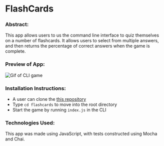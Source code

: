 # FlashCards

### Abstract:

This app allows users to us the command line interface to quiz themselves on a number of flashcards. It allows users to select from multiple answers, and then returns the percentage of correct answers when the game is complete.

### Preview of App:

![Gif of CLI game](https://user-images.githubusercontent.com/116397118/216484052-95f335fd-0f55-4a85-a3fa-ce3e5c01a707.gif)

### Installation Instructions:

- A user can clone the [this repository](https://github.com/Zertroz/flashcards)
- Type `cd flashcards` to move into the root directory
- Start the game by running `index.js` in the CLI

### Technologies Used:

This app was made using JavaScript, with tests constructed using Mocha and Chai.